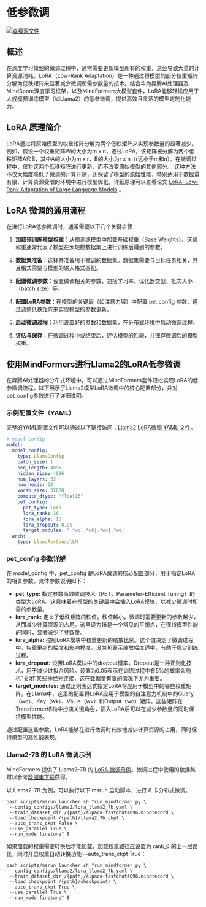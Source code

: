 # 低参微调

[![查看源文件](https://mindspore-website.obs.cn-north-4.myhuaweicloud.com/website-images/master/resource/_static/logo_source.svg)](https://gitee.com/mindspore/docs/blob/master/docs/mindformers/docs/source_zh_cn/usage/parameter_efficient_fine_tune.md)

## 概述

在深度学习模型的微调过程中，通常需要更新模型所有的权重，这会导致大量的计算资源消耗。LoRA（Low-Rank Adaptation）是一种通过将模型的部分权重矩阵分解为低秩矩阵来显著减少微调所需参数量的技术。结合华为昇腾AI处理器及MindSpore深度学习框架，以及MindFormers大模型套件，LoRA能够轻松应用于大规模预训练模型（如Llama2）的低参微调，提供高效且灵活的模型定制化能力。

## LoRA 原理简介

LoRA通过将原始模型的权重矩阵分解为两个低秩矩阵来实现参数量的显著减少。例如，假设一个权重矩阵W的大小为m x n，通过LoRA，该矩阵被分解为两个低秩矩阵A和B，其中A的大小为m x r，B的大小为r x n（r远小于m和n）。在微调过程中，仅对这两个低秩矩阵进行更新，而不改变原始模型的其他部分。
这种方法不仅大幅度降低了微调的计算开销，还保留了模型的原始性能，特别适用于数据量有限、计算资源受限的环境中进行模型优化，详细原理可以查看论文 [LoRA: Low-Rank Adaptation of Large Language Models](https://arxiv.org/abs/2106.09685) 。

## LoRA 微调的通用流程

在进行LoRA低参微调时，通常需要以下几个关键步骤：

1. **加载预训练模型权重**：从预训练模型中加载基础权重（Base Weights）。这些权重通常代表了模型在大规模数据集上进行训练后得到的参数。

2. **数据集准备**：选择并准备用于微调的数据集。数据集需要与目标任务相关，并且格式需要与模型的输入格式匹配。

3. **配置微调参数**：设置微调相关的参数，包括学习率、优化器类型、批次大小（batch size）等。

4. **配置LoRA参数**：在模型的关键层（如注意力层）中配置 pet config 参数，通过调整低秩矩阵来实现模型的参数更新。

5. **启动微调过程**：利用设置好的参数和数据集，在分布式环境中启动微调过程。

6. **评估与保存**：在微调过程中或结束后，评估模型的性能，并保存微调后的模型权重。

## 使用MindFormers进行Llama2的LoRA低参微调

在昇腾AI处理器的分布式环境中，可以通过MindFormers套件轻松实现LoRA的低参微调流程。以下展示了Llama2模型LoRA微调中的核心配置部分，并对pet_config参数进行了详细说明。

### 示例配置文件（YAML）

完整的YAML配置文件可以通过以下链接访问：[Llama2 LoRA微调 YAML 文件](https://gitee.com/mindspore/mindformers/blob/dev/configs/llama2/lora_llama2_7b.yaml)。

```yaml
# model config
model:
  model_config:
    type: LlamaConfig
    batch_size: 1
    seq_length: 4096
    hidden_size: 4096
    num_layers: 32
    num_heads: 32
    vocab_size: 32000
    compute_dtype: "float16"
    pet_config:
      pet_type: lora
      lora_rank: 16
      lora_alpha: 16
      lora_dropout: 0.05
      target_modules: '.*wq|.*wk|.*wv|.*wo'
  arch:
    type: LlamaForCausalLM
```

### pet_config 参数详解

在 model_config 中，pet_config 是LoRA微调的核心配置部分，用于指定LoRA的相关参数。具体参数说明如下：

- **pet_type:** 指定参数高效微调技术（PET，Parameter-Efficient Tuning）的类型为LoRA。这意味着在模型的关键层中会插入LoRA模块，以减少微调时所需的参数量。
- **lora_rank:** 定义了低秩矩阵的秩值。秩值越小，微调时需要更新的参数越少，从而减少计算资源的占用。这里设为16是一个常见的平衡点，在保持模型性能的同时，显著减少了参数量。
- **lora_alpha:** 控制LoRA模块中权重更新的缩放比例。这个值决定了微调过程中，权重更新的幅度和影响程度。设为16表示缩放幅度适中，有助于稳定训练过程。
- **lora_dropout:** 设置LoRA模块中的dropout概率。Dropout是一种正则化技术，用于减少过拟合风险。设置为0.05表示在训练过程中有5%的概率会随机“关闭”某些神经元连接，这在数据量有限的情况下尤为重要。
- **target_modules:** 通过正则表达式指定LoRA将应用于模型中的哪些权重矩阵。在Llama中，这里的配置将LoRA应用于模型的自注意力机制中的Query（wq）、Key（wk）、Value（wv）和Output（wo）矩阵。这些矩阵在Transformer结构中扮演关键角色，插入LoRA后可以在减少参数量的同时保持模型性能。

通过配置这些参数，LoRA能够在进行微调时有效地减少计算资源的占用，同时保持模型的高性能表现。

### Llama2-7B 的 LoRA 微调示例

MindFormers 提供了 Llama2-7B 的 [LoRA 微调示例](https://gitee.com/mindspore/mindformers/blob/dev/docs/model_cards/llama2.md#lora%E5%BE%AE%E8%B0%83)。微调过程中使用的数据集可以参考[数据集下载](https://github.com/tatsu-lab/stanford_alpaca/blob/main/alpaca_data.json)获得。

以 Llama2-7B 为例，可以执行以下 msrun 启动脚本，进行 8 卡分布式微调。

```shell
bash scripts/msrun_launcher.sh "run_mindformer.py \
 --config configs/llama2/lora_llama2_7b.yaml \
 --train_dataset_dir /{path}/alpaca-fastchat4096.mindrecord \
 --load_checkpoint /{path}/llama2_7b.ckpt \
 --auto_trans_ckpt False \
 --use_parallel True \
 --run_mode finetune" 8
```

如果加载的权重需要转换后才能加载，加载权重路径应设置为 rank_0 的上一层路径，同时开启权重自动转换功能 --auto_trans_ckpt True：

```shell
bash scripts/msrun_launcher.sh "run_mindformer.py \
 --config configs/llama2/lora_llama2_7b.yaml \
 --train_dataset_dir /{path}/alpaca-fastchat4096.mindrecord \
 --load_checkpoint /{path}/checkpoint/ \
 --auto_trans_ckpt True \
 --use_parallel True \
 --run_mode finetune" 8
```


